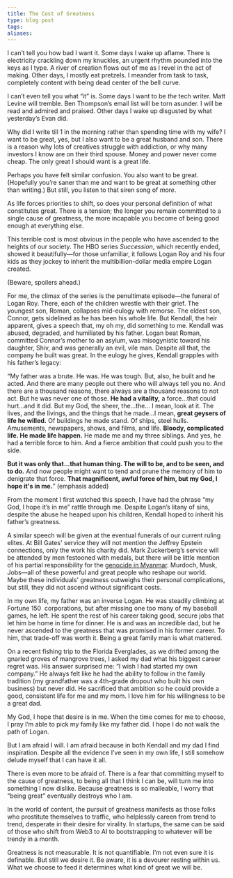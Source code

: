 ```yaml
---
title: The Cost of Greatness
type: blog post
tags: 
aliases:
---
```

I can’t tell you how bad I want it. Some days I wake up aflame. There is electricity crackling down my knuckles, an urgent rhythm pounded into the keys as I type. A river of creation flows out of me as I revel in the act of making. Other days, I mostly eat pretzels. I meander from task to task, completely content with being dead center of the bell curve. 

I can’t even tell you what “it” is. Some days I want to be _the_ tech writer. Matt Levine will tremble. Ben Thompson’s email list will be torn asunder. I will be read and admired and praised. Other days I wake up disgusted by what yesterday’s Evan did. 

Why did I write till 1 in the morning rather than spending time with my wife? I want to be great, yes, but I also want to be a great husband and son. There is a reason why lots of creatives struggle with addiction, or why many investors I know are on their third spouse. Money and power never come cheap. The only great I should want is a great life. 

Perhaps you have felt similar confusion. You also want to be great. (Hopefully you’re saner than me and want to be great at something other than writing.) But still, you listen to that siren song of _more_. 

As life forces priorities to shift, so does your personal definition of what constitutes great. There is a tension; the longer you remain committed to a single cause of greatness, the more incapable you become of being good enough at everything else.

This terrible cost is most obvious in the people who have ascended to the heights of our society. The HBO series _Succession_, which recently ended, showed it beautifully—for those unfamiliar, it follows Logan Roy and his four kids as they jockey to inherit the multibillion-dollar media empire Logan created. 

(Beware, spoilers ahead.)

For me, the climax of the series is the penultimate episode—the funeral of Logan Roy. There, each of the children wrestle with their grief. The youngest son, Roman, collapses mid-eulogy with remorse. The eldest son, Connor, gets sidelined as he has been his whole life. But Kendall, the heir apparent, gives a speech that, my oh my, did something to me. Kendall was abused, degraded, and humiliated by his father. Logan beat Roman, committed Connor’s mother to an asylum, was misogynistic toward his daughter, Shiv, and was generally an evil, vile man. Despite all that, the company he built was great. In the eulogy he gives, Kendall grapples with his father’s legacy: 

“My father was a brute. He was. He was tough. But, also, he built and he acted. And there are many people out there who will always tell you no. And there are a thousand reasons, there always are a thousand reasons to not act. But he was never one of those. **He had a vitality,** a force...that could hurt...and it did. But my God, the sheer, the...the... I mean, look at it. The lives, and the livings, and the things that he made…I mean, **great geysers of life he willed.** Of buildings he made stand. Of ships, steel hulls. Amusements, newspapers, shows, and films, and life. **Bloody, complicated life. He made life happen.** He made me and my three siblings. And yes, he had a terrible force to him. And a fierce ambition that could push you to the side. 

**But it was only that...that human thing. The will to be, and to be seen, and to do.** And now people might want to tend and prune the memory of him to denigrate that force. **That magnificent, awful force of him, but my God, I hope it's in me.**” (emphasis added)

From the moment I first watched this speech, I have had the phrase “my God, I hope it’s in me” rattle through me. Despite Logan’s litany of sins, despite the abuse he heaped upon his children, Kendall hoped to inherit his father’s greatness.

A similar speech will be given at the eventual funerals of our current ruling elites. At Bill Gates' service they will not mention the Jeffrey Epstein connections, only the work his charity did. Mark Zuckerberg’s service will be attended by men festooned with medals, but there will be little mention of his partial responsibility for the [genocide in Myanmar](https://every.to/napkin-math/is-facebook-fixable). Murdoch, Musk, Jobs—all of these powerful and great people who reshape our world. Maybe these individuals' greatness outweighs their personal complications, but still, they did not ascend without significant costs. 

In my own life, my father was an inverse Logan. He was steadily climbing at Fortune 150  corporations, but after missing one too many of my baseball games, he left. He spent the rest of his career taking good, secure jobs that let him be home in time for dinner. He is and was an incredible dad, but he never ascended to the greatness that was promised in his former career. To him, that trade-off was worth it. Being a great family man is what mattered.

On a recent fishing trip to the Florida Everglades, as we drifted among the gnarled groves of mangrove trees, I asked my dad what his biggest career regret was. His answer surprised me: “I wish I had started my own company.” He always felt like he had the ability to follow in the family tradition (my grandfather was a 4th-grade dropout who built his own business) but never did. He sacrificed that ambition so he could provide a good, consistent life for me and my mom. I love him for his willingness to be a great dad.

My God, I hope that desire is in me. When the time comes for me to choose, I pray I’m able to pick my family like my father did. I hope I do not walk the path of Logan.

But I am afraid I will. I am afraid because in both Kendall and my dad I find inspiration. Despite all the evidence I’ve seen in my own life, I still somehow delude myself that I can have it all. 

There is even more to be afraid of. There is a fear that committing myself to the cause of greatness, to being all that I think I can be, will turn me into something I now dislike. Because greatness is so malleable, I worry that “being great” eventually destroys who I am. 

In the world of content, the pursuit of greatness manifests as those folks who prostitute themselves to traffic, who helplessly careen from trend to trend, desperate in their desire for virality. In startups, the same can be said of those who shift from Web3 to AI to bootstrapping to whatever will be trendy in a month. 

Greatness is not measurable. It is not quantifiable. I’m not even sure it is definable. But still we desire it. Be aware, it is a devourer resting within us. What we choose to feed it determines what kind of great we will be.